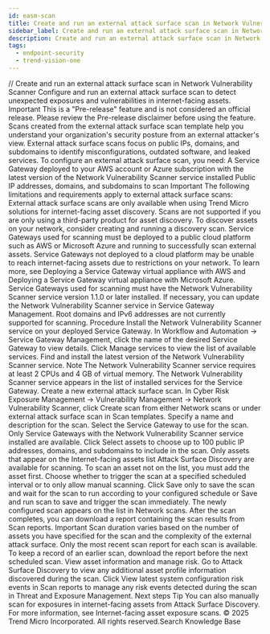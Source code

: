 ```yaml
---
id: easm-scan
title: Create and run an external attack surface scan in Network Vulnerability Scanner
sidebar_label: Create and run an external attack surface scan in Network Vulnerability Scanner
description: Create and run an external attack surface scan in Network Vulnerability Scanner
tags:
  - endpoint-security
  - trend-vision-one
---
```


/*<![CDATA[*/ $('#title').html($('meta[name=map-description]').attr('content')); /*]]>*/ Create and run an external attack surface scan in Network Vulnerability Scanner Configure and run an external attack surface scan to detect unexpected exposures and vulnerabilities in internet-facing assets. Important This is a "Pre-release" feature and is not considered an official release. Please review the Pre-release disclaimer before using the feature. Scans created from the external attack surface scan template help you understand your organization's security posture from an external attacker's view. External attack surface scans focus on public IPs, domains, and subdomains to identify misconfigurations, outdated software, and leaked services. To configure an external attack surface scan, you need: A Service Gateway deployed to your AWS account or Azure subscription with the latest version of the Network Vulnerability Scanner service installed Public IP addresses, domains, and subdomains to scan Important The following limitations and requirements apply to external attack surface scans: External attack surface scans are only available when using Trend Micro solutions for internet-facing asset discovery. Scans are not supported if you are only using a third-party product for asset discovery. To discover assets on your network, consider creating and running a discovery scan. Service Gateways used for scanning must be deployed to a public cloud platform such as AWS or Microsoft Azure and running to successfully scan external assets. Service Gateways not deployed to a cloud platform may be unable to reach internet-facing assets due to restrictions on your network. To learn more, see Deploying a Service Gateway virtual appliance with AWS and Deploying a Service Gateway virtual appliance with Microsoft Azure. Service Gateways used for scanning must have the Network Vulnerability Scanner service version 1.1.0 or later installed. If necessary, you can update the Network Vulnerability Scanner service in Service Gateway Management. Root domains and IPv6 addresses are not currently supported for scanning. Procedure Install the Network Vulnerability Scanner service on your deployed Service Gateway. In Workflow and Automation → Service Gateway Management, click the name of the desired Service Gateway to view details. Click Manage services to view the list of available services. Find and install the latest version of the Network Vulnerability Scanner service. Note The Network Vulnerability Scanner service requires at least 2 CPUs and 4 GB of virtual memory. The Network Vulnerability Scanner service appears in the list of installed services for the Service Gateway. Create a new external attack surface scan. In Cyber Risk Exposure Management → Vulnerability Management → Network Vulnerability Scanner, click Create scan from either Network scans or under external attack surface scan in Scan templates. Specify a name and description for the scan. Select the Service Gateway to use for the scan. Only Service Gateways with the Network Vulnerability Scanner service installed are available. Click Select assets to choose up to 100 public IP addresses, domains, and subdomains to include in the scan. Only assets that appear on the Internet-facing assets list Attack Surface Discovery are available for scanning. To scan an asset not on the list, you must add the asset first. Choose whether to trigger the scan at a specified scheduled interval or to only allow manual scanning. Click Save only to save the scan and wait for the scan to run according to your configured schedule or Save and run scan to save and trigger the scan immediately. The newly configured scan appears on the list in Network scans. After the scan completes, you can download a report containing the scan results from Scan reports. Important Scan duration varies based on the number of assets you have specified for the scan and the complexity of the external attack surface. Only the most recent scan report for each scan is available. To keep a record of an earlier scan, download the report before the next scheduled scan. View asset information and manage risk. Go to Attack Surface Discovery to view any additional asset profile information discovered during the scan. Click View latest system configuration risk events in Scan reports to manage any risk events detected during the scan in Threat and Exposure Management. Next steps Tip You can also manually scan for exposures in internet-facing assets from Attack Surface Discovery. For more information, see Internet-facing asset exposure scans. © 2025 Trend Micro Incorporated. All rights reserved.Search Knowledge Base